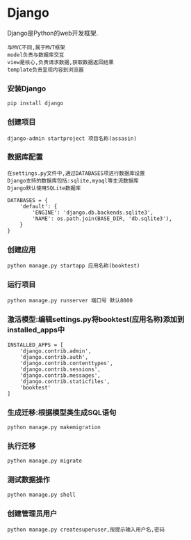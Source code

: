 # Django   

Django是Python的web开发框架.

```
与MVC不同,属于MVT框架
model负责与数据库交互
view是核心,负责请求数据,获取数据返回结果
template负责呈现内容到浏览器
```

### 安装Django

```
pip install django 
```

### 创建项目

```
django-admin startproject 项目名称(assasin)
```

### 数据库配置

```
在settings.py文件中,通过DATABASES项进行数据库设置
Django支持的数据库包括:sqlite,myaql等主流数据库
Django默认使用SQLite数据库
```

```
DATABASES = {
    'default': {
        'ENGINE': 'django.db.backends.sqlite3',
        'NAME': os.path.join(BASE_DIR, 'db.sqlite3'),
    }
}
```

### 创建应用

```
python manage.py startapp 应用名称(booktest)
```

### 运行项目

```
python manage.py runserver 端口号 默认8000
```

### 激活模型:编辑settings.py将booktest(应用名称)添加到installed_apps中

```
INSTALLED_APPS = [
    'django.contrib.admin',
    'django.contrib.auth',
    'django.contrib.contenttypes',
    'django.contrib.sessions',
    'django.contrib.messages',
    'django.contrib.staticfiles',
    'booktest'
]
```

### 生成迁移:根据模型类生成SQL语句

```
python manage.py makemigration
```

### 执行迁移

```
python manage.py migrate
```

### 测试数据操作

```
python manage.py shell
```

### 创建管理员用户

```
python manage.py createsuperuser,按提示输入用户名,密码
```



